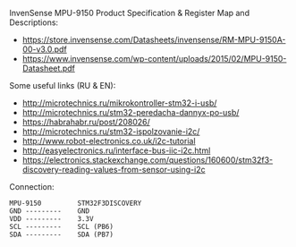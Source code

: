InvenSense MPU-9150 Product Specification & Register Map and Descriptions:

* https://store.invensense.com/Datasheets/invensense/RM-MPU-9150A-00-v3.0.pdf
* https://www.invensense.com/wp-content/uploads/2015/02/MPU-9150-Datasheet.pdf

Some useful links (RU & EN):

* http://microtechnics.ru/mikrokontroller-stm32-i-usb/
* http://microtechnics.ru/stm32-peredacha-dannyx-po-usb/
* https://habrahabr.ru/post/208026/
* http://microtechnics.ru/stm32-ispolzovanie-i2c/
* http://www.robot-electronics.co.uk/i2c-tutorial
* http://easyelectronics.ru/interface-bus-iic-i2c.html
* https://electronics.stackexchange.com/questions/160600/stm32f3-discovery-reading-values-from-sensor-using-i2c

Connection:
```
MPU-9150 	     STM32F3DISCOVERY
GND	---------    GND
VDD	---------    3.3V
SCL	---------    SCL (PB6)
SDA	---------    SDA (PB7)
```
